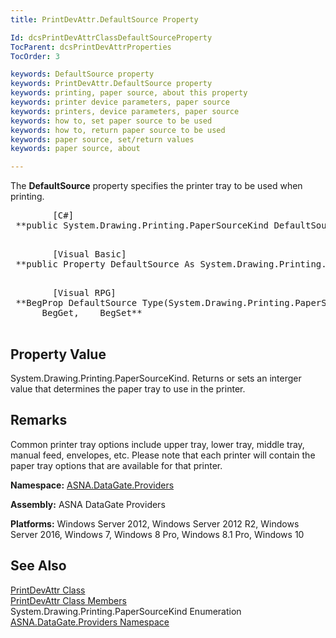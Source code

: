 ```yaml
---
title: PrintDevAttr.DefaultSource Property

Id: dcsPrintDevAttrClassDefaultSourceProperty
TocParent: dcsPrintDevAttrProperties
TocOrder: 3

keywords: DefaultSource property
keywords: PrintDevAttr.DefaultSource property
keywords: printing, paper source, about this property
keywords: printer device parameters, paper source
keywords: printers, device parameters, paper source
keywords: how to, set paper source to be used
keywords: how to, return paper source to be used
keywords: paper source, set/return values
keywords: paper source, about

---
```


The **DefaultSource** property specifies the printer tray to be used when printing. 
<pre class="prettyprint">        <span class="lang">[C#]</span>
 **public System.Drawing.Printing.PaperSourceKind DefaultSource { get; set; }** 
      </pre>
<pre class="prettyprint">        <span class="lang">[Visual Basic] </span>
 **public Property DefaultSource As System.Drawing.Printing.PaperSourceKind** 
      </pre>
<pre class="prettyprint">        <span class="lang">[Visual RPG]</span>
 **BegProp DefaultSource Type(System.Drawing.Printing.PaperSourceKind) Access(*Public) <br />      BegGet,    BegSet** 
      </pre>

## Property Value

System.Drawing.Printing.PaperSourceKind. Returns or sets an interger value that determines the paper tray to use in the printer. 
## Remarks

Common printer tray options include upper tray, lower tray, middle tray, manual feed, envelopes, etc. Please note that each printer will contain the paper tray options that are available for that printer.

**Namespace:** [ ASNA.DataGate.Providers](datagate-providers-namespace.html) 

**Assembly:** ASNA DataGate Providers

**Platforms:** Windows Server 2012, Windows Server 2012 R2, Windows Server 2016, Windows 7, Windows 8 Pro, Windows 8.1 Pro, Windows 10
## See Also


[PrintDevAttr Class](print-dev-attr-class.html)
      <br />
[PrintDevAttr Class Members](print-dev-attr-members.html)
      <br />System.Drawing.Printing.PaperSourceKind Enumeration
      <br />[ASNA.DataGate.Providers Namespace](datagate-providers-namespace.html)

